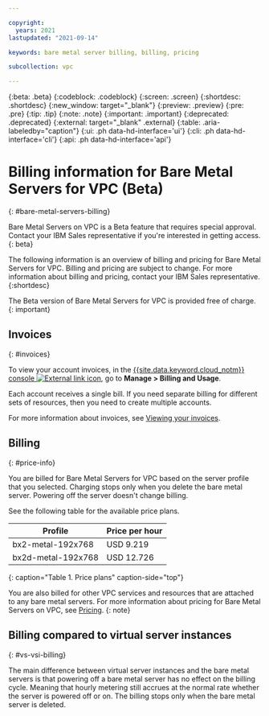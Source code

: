 ```yaml
---

copyright:
  years: 2021
lastupdated: "2021-09-14"

keywords: bare metal server billing, billing, pricing

subcollection: vpc

---
```


{:beta: .beta}
{:codeblock: .codeblock}
{:screen: .screen}
{:shortdesc: .shortdesc}
{:new_window: target="_blank"}
{:preview: .preview}
{:pre: .pre}
{:tip: .tip}
{:note: .note}
{:important: .important}
{:deprecated: .deprecated}
{:external: target="_blank" .external}
{:table: .aria-labeledby="caption"}
{:ui: .ph data-hd-interface='ui'}
{:cli: .ph data-hd-interface='cli'}
{:api: .ph data-hd-interface='api'}

# Billing information for Bare Metal Servers for VPC (Beta)
{: #bare-metal-servers-billing}

Bare Metal Servers on VPC is a Beta feature that requires special approval. Contact your IBM Sales representative if you're interested in getting access.
{: beta}

The following information is an overview of billing and pricing for Bare Metal Servers for VPC. Billing and pricing are subject to change. For more information about billing and pricing, contact your IBM Sales representative.
{:shortdesc}

The Beta version of Bare Metal Servers for VPC is provided free of charge.
{: important}

## Invoices
{: #invoices}

To view your account invoices, in the [{{site.data.keyword.cloud_notm}} console ![External link icon](../icons/launch-glyph.svg "External link icon")](https://{DomainName}), go to **Manage > Billing and Usage**.

Each account receives a single bill. If you need separate billing for different sets of resources, then you need to create multiple accounts.

For more information about invoices, see [Viewing your invoices](/docs/billing-usage?topic=billing-usage-managing-invoices).

## Billing
{: #price-info}

You are billed for Bare Metal Servers for VPC based on the server profile that you selected. Charging stops only when you delete the bare metal server. Powering off the server doesn't change billing. 

See the following table for the available price plans.

| Profile | Price per hour |
|---------|---------|
| bx2-metal-192x768 | USD 9.219 |
| bx2d-metal-192x768 | USD 12.726 |
{: caption="Table 1. Price plans" caption-side="top"}

You are also billed for other VPC services and resources that are attached to any bare metal servers. For more information about pricing for Bare Metal Servers on VPC, see [Pricing](https://www.ibm.com/cloud/vpc/pricing).
{: note}

## Billing compared to virtual server instances
{: #vs-vsi-billing}

The main difference between virtual server instances and the bare metal servers is that powering off a bare metal server has no effect on the billing cycle. Meaning that hourly metering still accrues at the normal rate whether the server is powered off or on. The billing stops only when the bare metal server is deleted. 
